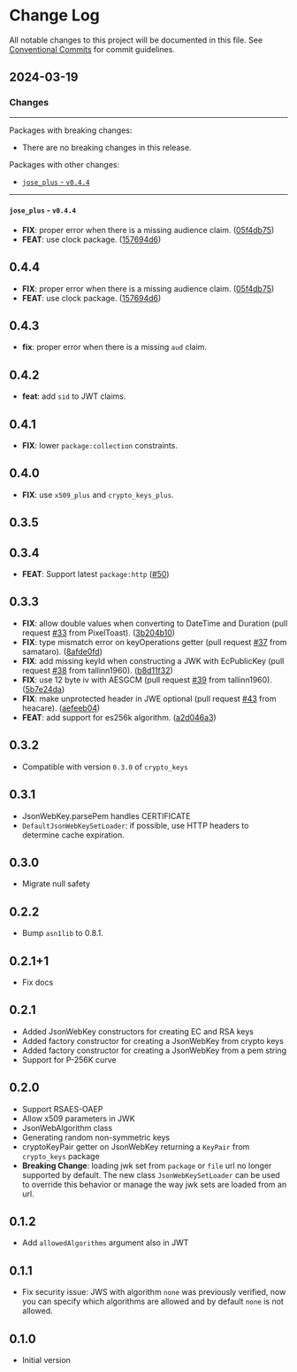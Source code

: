 # Change Log

All notable changes to this project will be documented in this file.
See [Conventional Commits](https://conventionalcommits.org) for commit guidelines.

## 2024-03-19

### Changes

---

Packages with breaking changes:

 - There are no breaking changes in this release.

Packages with other changes:

 - [`jose_plus` - `v0.4.4`](#jose_plus---v044)

---

#### `jose_plus` - `v0.4.4`

 - **FIX**: proper error when there is a missing audience claim. ([05f4db75](https://github.com/appsup-dart/jose/commit/05f4db7523f7106dc8b5c9ce06ddb57f268df062))
 - **FEAT**: use clock package. ([157694d6](https://github.com/appsup-dart/jose/commit/157694d6bdec8ff0b3d6e54eb2341e3471ac4d20))

## 0.4.4

 - **FIX**: proper error when there is a missing audience claim. ([05f4db75](https://github.com/appsup-dart/jose/commit/05f4db7523f7106dc8b5c9ce06ddb57f268df062))
 - **FEAT**: use clock package. ([157694d6](https://github.com/appsup-dart/jose/commit/157694d6bdec8ff0b3d6e54eb2341e3471ac4d20))

## 0.4.3
 - **fix**: proper error when there is a missing `aud` claim.

## 0.4.2
 - **feat**: add `sid` to JWT claims.

## 0.4.1
 - **FIX**: lower `package:collection` constraints.
 
## 0.4.0
 - **FIX**: use `x509_plus` and `crypto_keys_plus`.

## 0.3.5

## 0.3.4

 - **FEAT**: Support latest `package:http` ([#50](https://github.com/appsup-dart/jose/pull/50))


## 0.3.3

 - **FIX**: allow double values when converting to DateTime and Duration (pull request [#33](https://github.com/appsup-dart/jose/issues/33) from PixelToast). ([3b204b10](https://github.com/appsup-dart/jose/commit/3b204b10101c7db7dc275279dcc4090a1494d238))
 - **FIX**: type mismatch error on keyOperations getter (pull request [#37](https://github.com/appsup-dart/jose/issues/37) from samataro). ([8afde0fd](https://github.com/appsup-dart/jose/commit/8afde0fda8f0e5232e115dbeff25d2367b7521cb))
 - **FIX**: add missing keyId when constructing a JWK with EcPublicKey (pull request [#38](https://github.com/appsup-dart/jose/issues/38) from tallinn1960). ([b8d11f32](https://github.com/appsup-dart/jose/commit/b8d11f325914ead348ae97fa7e344eb3dca7ee8f))
 - **FIX**: use 12 byte iv with AESGCM (pull request [#39](https://github.com/appsup-dart/jose/issues/39) from tallinn1960). ([5b7e24da](https://github.com/appsup-dart/jose/commit/5b7e24da01fc3e782203ace5be9752055b54b33d))
 - **FIX**: make unprotected header in JWE optional (pull request [#43](https://github.com/appsup-dart/jose/issues/43) from heacare). ([aefeeb04](https://github.com/appsup-dart/jose/commit/aefeeb043fd5203314a691deaece87fb4fbc54c2))
 - **FEAT**: add support for es256k algorithm. ([a2d046a3](https://github.com/appsup-dart/jose/commit/a2d046a334a9060fc258610ce2e23c4865bfa3b3))


## 0.3.2

- Compatible with version `0.3.0` of `crypto_keys`

## 0.3.1

- JsonWebKey.parsePem handles CERTIFICATE
- `DefaultJsonWebKeySetLoader`: if possible, use HTTP headers to determine cache expiration. 

## 0.3.0

- Migrate null safety

## 0.2.2
- Bump `asn1lib` to 0.8.1.

## 0.2.1+1

- Fix docs

## 0.2.1

- Added JsonWebKey constructors for creating EC and RSA keys
- Added factory constructor for creating a JsonWebKey from crypto keys
- Added factory constructor for creating a JsonWebKey from a pem string
- Support for P-256K curve 

## 0.2.0

- Support RSAES-OAEP
- Allow x509 parameters in JWK
- JsonWebAlgorithm class
- Generating random non-symmetric keys
- cryptoKeyPair getter on JsonWebKey returning a `KeyPair` from `crypto_keys` package
- **Breaking Change**: loading jwk set from `package` or `file` url no longer supported by default. The new class 
`JsonWebKeySetLoader` can be used to override this behavior or manage the way jwk sets are loaded from an url. 

## 0.1.2

- Add `allowedAlgorithms` argument also in JWT

## 0.1.1

- Fix security issue: JWS with algorithm `none` was previously verified, 
now you can specify which algorithms are allowed and by default `none` is 
not allowed.  

## 0.1.0

- Initial version
